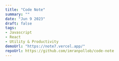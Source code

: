 ```yaml
---
title: "Code Note"
summary: ""
date: "Jun 9 2023"
draft: false
tags:
- Javascript
- React
- Utility & Productivity
demoUrl: "https://note7.vercel.app/"
repoUrl: https://github.com/imranpollob/code-note
---
```

